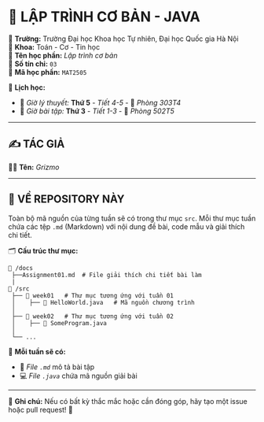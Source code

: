 # 🚀 LẬP TRÌNH CƠ BẢN - JAVA  

📌 **Trường:** Trường Đại học Khoa học Tự nhiên, Đại học Quốc gia Hà Nội  
📌 **Khoa:** Toán - Cơ - Tin học  
📌 **Tên học phần:** *Lập trình cơ bản*  
📌 **Số tín chỉ:** `03`  
📌 **Mã học phần:** `MAT2505`  

📆 **Lịch học:**  
- 🏫 *Giờ lý thuyết:* **Thứ 5** - *Tiết 4-5* - 📍 *Phòng 303T4*  
- 📝 *Giờ bài tập:* **Thứ 3** - *Tiết 1-3* - 📍 *Phòng 502T5*  

---

## ✍️ TÁC GIẢ  

👨‍💻 **Tên:** *Grizmo*  

---

## 📂 VỀ REPOSITORY NÀY  

Toàn bộ mã nguồn của từng tuần sẽ có trong thư mục `src`. Mỗi thư mục tuần chứa các tệp `.md` (Markdown) với nội dung đề bài, code mẫu và giải thích chi tiết.  

🗂 **Cấu trúc thư mục:**  

```
📁 /docs
 ├──Assignment01.md  # File giải thích chi tiết bài làm
 |
📁 /src
 ├── 📂 week01   # Thư mục tương ứng với tuần 01
 │    ├── 📄 HelloWorld.java   # Mã nguồn chương trình
 │
 ├── 📂 week02   # Thư mục tương ứng với tuần 02
 │    ├── 📄 SomeProgram.java
 │
 └── ...
```

🔹 **Mỗi tuần sẽ có:**  
- 📜 *File `.md`* mô tả bài tập  
- 💻 *File `.java`* chứa mã nguồn giải bài  

---

📢 **Ghi chú:** Nếu có bất kỳ thắc mắc hoặc cần đóng góp, hãy tạo một issue hoặc pull request! 🚀